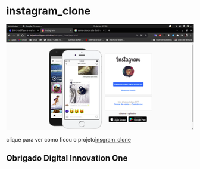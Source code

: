 # instagram_clone
![foto do projeto](https://raw.githubusercontent.com/kajiwdheufdgyeu/instagram_clone/main/image/imagem.png)

clique para ver como ficou o projeto[insgram_clone](https://kakau-dev.github.io/instagram_clone/page.html)
## Obrigado Digital Innovation One
